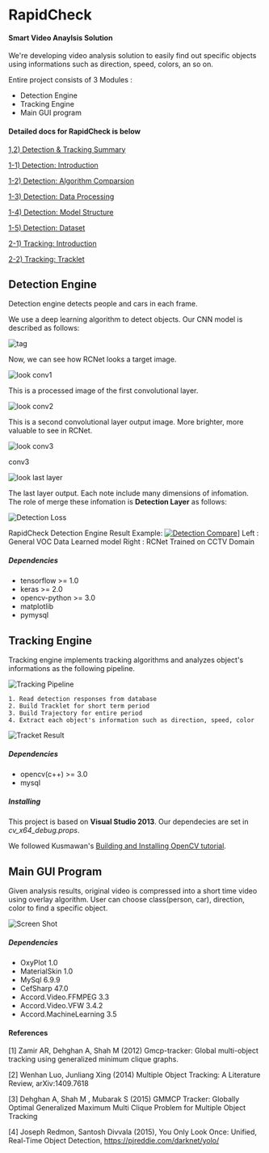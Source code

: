 #  RapidCheck

#### Smart Video Anaylsis Solution

 We're developing video analysis solution to easily find out specific objects using informations such as direction, speed, colors, an so on.

 Entire project consists of 3 Modules : 

* Detection Engine 
* Tracking Engine
* Main GUI program


#### Detailed docs for RapidCheck is below

[1,2) Detection & Tracking Summary](https://github.com/YeongjinOh/RapidCheck/tree/master/docs/detection_tracking_summary.md)

[1-1) Detection: Introduction](https://github.com/YeongjinOh/RapidCheck/blob/master/docs/detection_1_introduction.md)

[1-2) Detection: Algorithm Comparsion](https://github.com/YeongjinOh/RapidCheck/blob/master/docs/detection_2_deepalgo.md)

[1-3) Detection: Data Processing](https://github.com/YeongjinOh/RapidCheck/blob/master/docs/detection_3_dataprocessing.md)

[1-4) Detection: Model Structure](https://github.com/YeongjinOh/RapidCheck/blob/master/docs/detection_4_modelstructure.md)

[1-5) Detection: Dataset](https://github.com/YeongjinOh/RapidCheck/blob/master/docs/detection_5_dataset.md)

[2-1) Tracking: Introduction](https://github.com/YeongjinOh/RapidCheck/blob/master/docs/tracking_1_introduction.md)

[2-2) Tracking: Tracklet](https://github.com/YeongjinOh/RapidCheck/blob/master/docs/tracking_2_tracket.md)


## Detection Engine

 Detection engine detects people and cars in each frame.

 We use a deep learning algorithm to detect objects. Our CNN model is described as follows:

![tag](https://github.com/YeongjinOh/RapidCheck/blob/master/images_md/rcnet_arch.png)

 Now, we can see how RCNet looks a target image.

 ![look conv1](/images_md/vis_conv1.png)

 This is a processed image of the first convolutional layer. 

 ![look conv2](/images_md/vis_conv2.png)

  This is a second convolutional layer output image. More brighter, more valuable to see in RCNet.

![look conv3](/images_md/vis_conv3.png)

 conv3

![look last layer](/images_md/vis_conv_last.png)

  The last layer output. Each note include many dimensions of infomation. The role of merge these infomation is **Detection Layer** as follows:

![Detection Loss](/images_md/loss_in_detection.png)

 RapidCheck Detection Engine Result Example:
 [![Detection Compare](/images_md/detection_compare.png)](https://youtu.be/Yrecnsmwgqg)]
 Left : General VOC Data Learned model
 Right : RCNet Trained on CCTV Domain

##### Dependencies

* tensorflow >= 1.0
* keras >= 2.0
* opencv-python >= 3.0
* matplotlib
* pymysql



##  Tracking Engine

 Tracking engine implements tracking algorithms and analyzes object's informations as the following pipeline.

![Tracking Pipeline](/images_md/tracking_pipe.png)

```
1. Read detection responses from database
2. Build Tracklet for short term period
3. Build Trajectory for entire period
4. Extract each object's information such as direction, speed, color
```

![Tracket Result](/images_md/tracket_result.png)

##### Dependencies

* opencv(c++) >= 3.0
* mysql



##### Installing

 This project is based on **Visual Studio 2013**. Our dependecies are set in *cv_x64_debug.props*.

 We followed Kusmawan's <a href="https://putuyuwono.wordpress.com/2015/04/23/building-and-installing-opencv-3-0-on-windows-7-64-bit/">Building and Installing OpenCV tutorial</a>.



## Main GUI Program

 Given analysis results, original video is compressed into a short time video using overlay algorithm. User can choose class(person, car), direction, color to find a specific object.

![Screen Shot](/images_md/base.png)

##### Dependencies

* OxyPlot 1.0
* MaterialSkin 1.0
* MySql 6.9.9
* CefSharp 47.0
* Accord.Video.FFMPEG 3.3
* Accord.Video.VFW 3.4.2
* Accord.MachineLearning 3.5




#### References

[1] Zamir AR, Dehghan A, Shah M (2012) Gmcp-tracker: Global multi-object tracking using generalized minimum clique graphs.

[2] Wenhan Luo, Junliang Xing (2014) Multiple Object Tracking: A Literature Review, arXiv:1409.7618

[3] Dehghan A, Shah M , Mubarak  S (2015) GMMCP Tracker: Globally Optimal Generalized Maximum Multi Clique Problem for Multiple Object Tracking 

[4] Joseph Redmon, Santosh Divvala (2015), You Only Look Once: Unified, Real-Time Object Detection, https://pjreddie.com/darknet/yolo/






